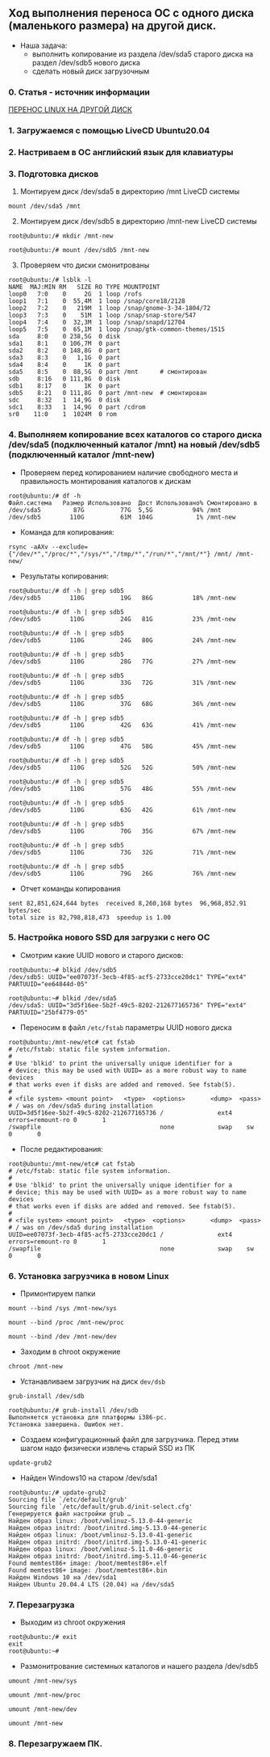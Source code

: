 ## Ход выполнения переноса ОС с одного диска (маленького размера) на другой диск.

* Наша задача: 
  * выполнить копирование из раздела /dev/sda5 старого диска на раздел /dev/sdb5 нового диска
  * сделать новый диск загрузочным

### 0. Статья - источник информации
[ПЕРЕНОС LINUX НА ДРУГОЙ ДИСК](https://losst.ru/perenos-linux-na-drugoj-disk)
### 1. Загружаемся с помощью LiveCD Ubuntu20.04
### 2. Настриваем в ОС английский язык для клавиатуры
### 3. Подготовка дисков
1. Монтируем диск /dev/sda5 в директорию /mnt LiveCD системы
```
mount /dev/sda5 /mnt
```
2. Монтируем диск /dev/sdb5 в директорию /mnt-new LiveCD системы
```
root@ubuntu:/# mkdir /mnt-new
```
```
root@ubuntu:/# mount /dev/sdb5 /mnt-new
```

3. Проверяем что диски смонитрованы
```
root@ubuntu:/# lsblk -l
NAME  MAJ:MIN RM   SIZE RO TYPE MOUNTPOINT
loop0   7:0    0     2G  1 loop /rofs
loop1   7:1    0  55,4M  1 loop /snap/core18/2128
loop2   7:2    0   219M  1 loop /snap/gnome-3-34-1804/72
loop3   7:3    0    51M  1 loop /snap/snap-store/547
loop4   7:4    0  32,3M  1 loop /snap/snapd/12704
loop5   7:5    0  65,1M  1 loop /snap/gtk-common-themes/1515
sda     8:0    0 238,5G  0 disk 
sda1    8:1    0 106,7M  0 part 
sda2    8:2    0 148,8G  0 part 
sda3    8:3    0   1,1G  0 part 
sda4    8:4    0     1K  0 part 
sda5    8:5    0  88,5G  0 part /mnt      # смонтирован
sdb     8:16   0 111,8G  0 disk 
sdb1    8:17   0     1K  0 part 
sdb5    8:21   0 111,8G  0 part /mnt-new  # смонтирован
sdc     8:32   1  14,9G  0 disk 
sdc1    8:33   1  14,9G  0 part /cdrom
sr0    11:0    1  1024M  0 rom 
```

### 4. Выполняем копирование всех каталогов со старого диска /dev/sda5 (подключенный каталог /mnt) на новый /dev/sdb5 (подключенный каталог /mnt-new)

* Проверяем перед копированием наличие свободного места и правильность монтирования каталогов к дискам
```
root@ubuntu:/# df -h
Файл.система   Размер Использовано  Дост Использовано% Cмонтировано в
/dev/sda5         87G          77G  5,5G           94% /mnt
/dev/sdb5        110G          61M  104G            1% /mnt-new

```
* Команда для копирования:
```
rsync -aAXv --exclude={"/dev/*","/proc/*","/sys/*","/tmp/*","/run/*","/mnt/*"} /mnt/ /mnt-new/
```
* Результаты копирования:
```
root@ubuntu:/# df -h | grep sdb5
/dev/sdb5        110G          19G   86G           18% /mnt-new
```
```
root@ubuntu:/# df -h | grep sdb5
/dev/sdb5        110G          24G   81G           23% /mnt-new
```
```
root@ubuntu:/# df -h | grep sdb5
/dev/sdb5        110G          24G   80G           24% /mnt-new
```
```
root@ubuntu:/# df -h | grep sdb5
/dev/sdb5        110G          28G   77G           27% /mnt-new
```
``` 
root@ubuntu:/# df -h | grep sdb5
/dev/sdb5        110G          33G   72G           31% /mnt-new
```
``` 
root@ubuntu:/# df -h | grep sdb5
/dev/sdb5        110G          37G   68G           36% /mnt-new
```
``` 
root@ubuntu:/# df -h | grep sdb5
/dev/sdb5        110G          42G   63G           41% /mnt-new
```
``` 
root@ubuntu:/# df -h | grep sdb5
/dev/sdb5        110G          47G   58G           45% /mnt-new
```
``` 
root@ubuntu:/# df -h | grep sdb5
/dev/sdb5        110G          52G   52G           50% /mnt-new
```
```
root@ubuntu:/# df -h | grep sdb5
/dev/sdb5        110G          57G   48G           55% /mnt-new
```
```
root@ubuntu:/# df -h | grep sdb5
/dev/sdb5        110G          63G   42G           61% /mnt-new
```
```
root@ubuntu:/# df -h | grep sdb5
/dev/sdb5        110G          70G   35G           67% /mnt-new
```
```
root@ubuntu:/# df -h | grep sdb5
/dev/sdb5        110G          73G   32G           71% /mnt-new
```
```
root@ubuntu:/# df -h | grep sdb5
/dev/sdb5        110G          79G   26G           76% /mnt-new

```
* Отчет команды копирования 
```
sent 82,851,624,644 bytes  received 8,260,168 bytes  96,968,852.91 bytes/sec
total size is 82,798,818,473  speedup is 1.00
```
### 5. Настройка нового SSD для загрузки с него ОС
* Смотрим какие UUID нового и старого дисков:
```
root@ubuntu:~# blkid /dev/sdb5
/dev/sdb5: UUID="ee07073f-3ecb-4f85-acf5-2733cce20dc1" TYPE="ext4" PARTUUID="ee64844d-05"
```
```
root@ubuntu:~# blkid /dev/sda5
/dev/sda5: UUID="3d5f16ee-5b2f-49c5-8202-212677165736" TYPE="ext4" PARTUUID="25bf4779-05"
```
* Переносим в файл `/etc/fstab` параметры UUID нового диска
```
root@ubuntu:/mnt-new/etc# cat fstab
# /etc/fstab: static file system information.
#
# Use 'blkid' to print the universally unique identifier for a
# device; this may be used with UUID= as a more robust way to name devices
# that works even if disks are added and removed. See fstab(5).
#
# <file system> <mount point>   <type>  <options>       <dump>  <pass>
# / was on /dev/sda5 during installation
UUID=3d5f16ee-5b2f-49c5-8202-212677165736 /               ext4    errors=remount-ro 0       1
/swapfile                                 none            swap    sw              0       0

```
* После редактирования:
```
root@ubuntu:/mnt-new/etc# cat fstab
# /etc/fstab: static file system information.
#
# Use 'blkid' to print the universally unique identifier for a
# device; this may be used with UUID= as a more robust way to name devices
# that works even if disks are added and removed. See fstab(5).
#
# <file system> <mount point>   <type>  <options>       <dump>  <pass>
# / was on /dev/sda5 during installation
UUID=ee07073f-3ecb-4f85-acf5-2733cce20dc1 /               ext4    errors=remount-ro 0       1
/swapfile                                 none            swap    sw              0       0

```
### 6. Установка загрузчика в новом Linux
* Примонтируем папки 
```
mount --bind /sys /mnt-new/sys
```
```
mount --bind /proc /mnt-new/proc
```
```
mount --bind /dev /mnt-new/dev
```
* Заходим в chroot окружение
```
chroot /mnt-new
```
* Устанавливаем загрузчик на диск `dev/dsb`
```
grub-install /dev/sdb
```
```
root@ubuntu:/# grub-install /dev/sdb
Выполняется установка для платформы i386-pc.
Установка завершена. Ошибок нет.
```
* Создаем конфигурационный файл для загрузчика. Перед этим шагом надо физически извлечь старый SSD из ПК
```
update-grub2
```
* Найден Windows10 на старом /dev/sda1
```
root@ubuntu:/# update-grub2
Sourcing file `/etc/default/grub'
Sourcing file `/etc/default/grub.d/init-select.cfg'
Генерируется файл настройки grub …
Найден образ linux: /boot/vmlinuz-5.13.0-44-generic
Найден образ initrd: /boot/initrd.img-5.13.0-44-generic
Найден образ linux: /boot/vmlinuz-5.13.0-41-generic
Найден образ initrd: /boot/initrd.img-5.13.0-41-generic
Найден образ linux: /boot/vmlinuz-5.11.0-46-generic
Найден образ initrd: /boot/initrd.img-5.11.0-46-generic
Found memtest86+ image: /boot/memtest86+.elf
Found memtest86+ image: /boot/memtest86+.bin
Найден Windows 10 на /dev/sda1
Найден Ubuntu 20.04.4 LTS (20.04) на /dev/sda5
```
### 7. Перезагрузка
* Выходим из chroot окружения
```
root@ubuntu:/# exit
exit
root@ubuntu:~#
```
* Размонитрование системных каталогов и нашего раздела /dev/sdb5
```
umount /mnt-new/sys
```
```
umount /mnt-new/proc
```
```
umount /mnt-new/dev
```
```
umount /mnt-new
```
### 8. Перезагружаем ПК.
